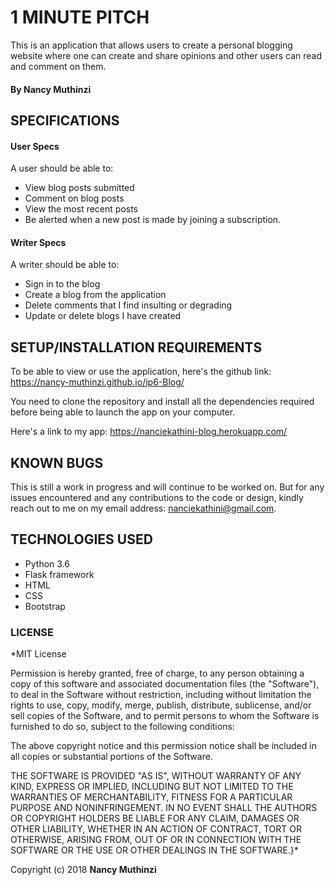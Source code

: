 # 1 MINUTE PITCH
This is an application that allows users to create a personal blogging website where one can create and share opinions and other users can read and comment on them.

#### By Nancy Muthinzi

## SPECIFICATIONS
#### User Specs
A user should be able to:
- View  blog posts submitted
- Comment on blog posts
- View the most recent posts
- Be alerted when a new post is made by joining a subscription.

#### Writer Specs
A writer should be able to:
- Sign in to the blog
- Create a blog from the application
- Delete comments that I find insulting or degrading
- Update or delete blogs I have created

## SETUP/INSTALLATION REQUIREMENTS
To be able to view or use the application, here's the github link: https://nancy-muthinzi.github.io/ip6-Blog/

You need to clone the repository and install all the dependencies required before being able to launch the app on your computer.

Here's a link to my app: https://nanciekathini-blog.herokuapp.com/

## KNOWN BUGS
This is still a work in progress and will continue to be worked on. But for any issues encountered and any contributions to the code or design, kindly reach out to me on my email address: nanciekathini@gmail.com.

## TECHNOLOGIES USED
- Python 3.6 
- Flask framework
- HTML
- CSS
- Bootstrap

### LICENSE
*MIT License

Permission is hereby granted, free of charge, to any person obtaining a copy
of this software and associated documentation files (the "Software"), to deal
in the Software without restriction, including without limitation the rights
to use, copy, modify, merge, publish, distribute, sublicense, and/or sell
copies of the Software, and to permit persons to whom the Software is
furnished to do so, subject to the following conditions:

The above copyright notice and this permission notice shall be included in all
copies or substantial portions of the Software.

THE SOFTWARE IS PROVIDED "AS IS", WITHOUT WARRANTY OF ANY KIND, EXPRESS OR
IMPLIED, INCLUDING BUT NOT LIMITED TO THE WARRANTIES OF MERCHANTABILITY,
FITNESS FOR A PARTICULAR PURPOSE AND NONINFRINGEMENT. IN NO EVENT SHALL THE
AUTHORS OR COPYRIGHT HOLDERS BE LIABLE FOR ANY CLAIM, DAMAGES OR OTHER
LIABILITY, WHETHER IN AN ACTION OF CONTRACT, TORT OR OTHERWISE, ARISING FROM,
OUT OF OR IN CONNECTION WITH THE SOFTWARE OR THE USE OR OTHER DEALINGS IN THE
SOFTWARE.}*

Copyright (c) 2018 **Nancy Muthinzi**